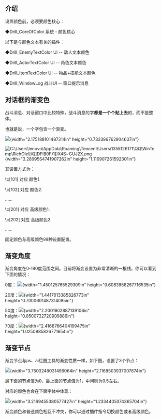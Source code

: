 ## 介绍

设置颜色前，必须要颜色核心：

◆Drill_CoreOfColor 系统 - 颜色核心

以下是与颜色文本有关的插件：

◆Drill_EnemyTextColor UI -- 敌人文本颜色

◆Drill_ActorTextColor UI -- 角色文本颜色

◆Drill_ItemTextColor UI -- 物品+技能文本颜色

◆Drill_WindowLog 战斗UI -- 窗口提示消息

## 对话框的渐变色

战斗消息、对话窗口中比较特殊，战斗消息的字**都是一个个贴上去**的，而不是整体。

也就是说，一个字包含一个渐变。

![](media/image1.png){width="2.175188101487314in"
height="0.733396762904637in"}

![C:\\Users\\lenovo\\AppData\\Roaming\\Tencent\\Users\\1355126171\\QQ\\WinTemp\\RichOle\\I)Q\]DFIB0F)1\[)X4S\~GUJ2X.png](media/image2.png){width="3.2869564741907262in"
height="1.116907261592301in"}

其设置方式为：

\\c\[101\] 对应 颜色1.

\\c\[102\] 对应 颜色2.

......

\\c\[201\] 对应 高级颜色1.

\\c\[202\] 对应 高级颜色2.

......

固定颜色与高级颜色99种设置配置。

## 渐变角度

渐变角度在0-180度范围之间。目前将渐变设置为非常清晰的一根线，你可以看到下面的情况：

0度： ![](media/image3.png){width="1.450125765529309in"
height="0.6083858267716535in"}

20度：![](media/image4.png){width="1.4417913385826773in"
height="0.7000601487314085in"}

50度：![](media/image5.png){width="2.2001902887139106in"
height="0.8500732720909886in"}

70度：![](media/image6.png){width="2.4168766404199475in"
height="1.0250885826771654in"}

## 渐变节点

渐变节点与ps、ai绘图工具的渐变性质一样，如下图，设置了3个节点：

![](media/image7.png){width="3.7503248031496064in"
height="2.1168503937007874in"}

最下面的节点值为0，最上面的节点值为1，中间则为0.5左右。

对应的颜色也会在下面字体中体现：

![](media/image8.png){width="3.2169455380577427in"
height="1.2334405074365704in"}

渐变颜色和普通颜色相互不冲突，你可以通过插件指令切换颜色或者高级颜色。
